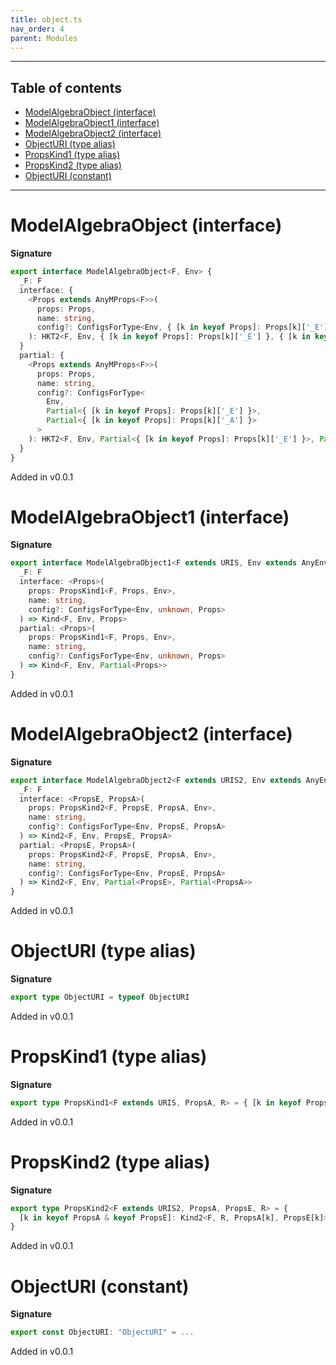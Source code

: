 ```yaml
---
title: object.ts
nav_order: 4
parent: Modules
---
```


---

<h2 class="text-delta">Table of contents</h2>

- [ModelAlgebraObject (interface)](#modelalgebraobject-interface)
- [ModelAlgebraObject1 (interface)](#modelalgebraobject1-interface)
- [ModelAlgebraObject2 (interface)](#modelalgebraobject2-interface)
- [ObjectURI (type alias)](#objecturi-type-alias)
- [PropsKind1 (type alias)](#propskind1-type-alias)
- [PropsKind2 (type alias)](#propskind2-type-alias)
- [ObjectURI (constant)](#objecturi-constant)

---

# ModelAlgebraObject (interface)

**Signature**

```ts
export interface ModelAlgebraObject<F, Env> {
  _F: F
  interface: {
    <Props extends AnyMProps<F>>(
      props: Props,
      name: string,
      config?: ConfigsForType<Env, { [k in keyof Props]: Props[k]['_E'] }, { [k in keyof Props]: Props[k]['_A'] }>
    ): HKT2<F, Env, { [k in keyof Props]: Props[k]['_E'] }, { [k in keyof Props]: Props[k]['_A'] }>
  }
  partial: {
    <Props extends AnyMProps<F>>(
      props: Props,
      name: string,
      config?: ConfigsForType<
        Env,
        Partial<{ [k in keyof Props]: Props[k]['_E'] }>,
        Partial<{ [k in keyof Props]: Props[k]['_A'] }>
      >
    ): HKT2<F, Env, Partial<{ [k in keyof Props]: Props[k]['_E'] }>, Partial<{ [k in keyof Props]: Props[k]['_A'] }>>
  }
}
```

Added in v0.0.1

# ModelAlgebraObject1 (interface)

**Signature**

```ts
export interface ModelAlgebraObject1<F extends URIS, Env extends AnyEnv> {
  _F: F
  interface: <Props>(
    props: PropsKind1<F, Props, Env>,
    name: string,
    config?: ConfigsForType<Env, unknown, Props>
  ) => Kind<F, Env, Props>
  partial: <Props>(
    props: PropsKind1<F, Props, Env>,
    name: string,
    config?: ConfigsForType<Env, unknown, Props>
  ) => Kind<F, Env, Partial<Props>>
}
```

Added in v0.0.1

# ModelAlgebraObject2 (interface)

**Signature**

```ts
export interface ModelAlgebraObject2<F extends URIS2, Env extends AnyEnv> {
  _F: F
  interface: <PropsE, PropsA>(
    props: PropsKind2<F, PropsE, PropsA, Env>,
    name: string,
    config?: ConfigsForType<Env, PropsE, PropsA>
  ) => Kind2<F, Env, PropsE, PropsA>
  partial: <PropsE, PropsA>(
    props: PropsKind2<F, PropsE, PropsA, Env>,
    name: string,
    config?: ConfigsForType<Env, PropsE, PropsA>
  ) => Kind2<F, Env, Partial<PropsE>, Partial<PropsA>>
}
```

Added in v0.0.1

# ObjectURI (type alias)

**Signature**

```ts
export type ObjectURI = typeof ObjectURI
```

Added in v0.0.1

# PropsKind1 (type alias)

**Signature**

```ts
export type PropsKind1<F extends URIS, PropsA, R> = { [k in keyof PropsA]: Kind<F, R, PropsA[k]> }
```

Added in v0.0.1

# PropsKind2 (type alias)

**Signature**

```ts
export type PropsKind2<F extends URIS2, PropsA, PropsE, R> = {
  [k in keyof PropsA & keyof PropsE]: Kind2<F, R, PropsA[k], PropsE[k]>
}
```

Added in v0.0.1

# ObjectURI (constant)

**Signature**

```ts
export const ObjectURI: "ObjectURI" = ...
```

Added in v0.0.1
